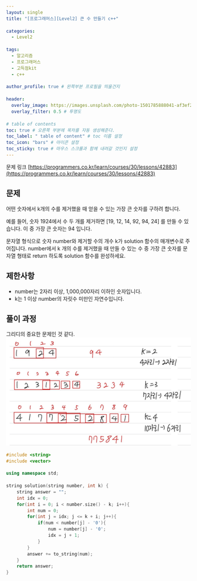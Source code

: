 ```yaml
---
layout: single
title: "[프로그래머스][Level2] 큰 수 만들기 c++"

categories:
  - Level2

tags:
  - 알고리즘
  - 프로그래머스
  - 고득점kit
  - c++

author_profile: true # 왼쪽부분 프로필을 띄울건지

header:
  overlay_image: https://images.unsplash.com/photo-1501785888041-af3ef285b470?ixlib=rb-1.2.1&ixid=eyJhcHBfaWQiOjEyMDd9&auto=format&fit=crop&w=1350&q=80
  overlay_filter: 0.5 # 투명도

# table of contents
toc: true # 오른쪽 부분에 목차를 자동 생성해준다.
toc_label: " table of content" # toc 이름 설정
toc_icon: "bars" # 아이콘 설정
toc_sticky: true # 마우스 스크롤과 함께 내려갈 것인지 설정
---
```


문제 링크 [https://programmers.co.kr/learn/courses/30/lessons/42883](https://programmers.co.kr/learn/courses/30/lessons/42883)

## 문제

어떤 숫자에서 k개의 수를 제거했을 때 얻을 수 있는 가장 큰 숫자를 구하려 합니다.

예를 들어, 숫자 1924에서 수 두 개를 제거하면 [19, 12, 14, 92, 94, 24] 를 만들 수 있습니다. 이 중 가장 큰 숫자는 94 입니다.

문자열 형식으로 숫자 number와 제거할 수의 개수 k가 solution 함수의 매개변수로 주어집니다. number에서 k 개의 수를 제거했을 때 만들 수 있는 수 중 가장 큰 숫자를 문자열 형태로 return 하도록 solution 함수를 완성하세요.

## 제한사항

- number는 2자리 이상, 1,000,000자리 이하인 숫자입니다.
- k는 1 이상 number의 자릿수 미만인 자연수입니다.

## 풀이 과정

그리디의 중요한 문제인 것 같다.  
![큰수만들기](../../../images/programmers/큰수만들기.jpg)

```c++
#include <string>
#include <vector>

using namespace std;

string solution(string number, int k) {
    string answer = "";
    int idx = 0;
    for(int i = 0; i < number.size() - k; i++){
        int num = 0;
        for(int j = idx; j <= k + i; j++){
            if(num < number[j] - '0'){
                num = number[j] - '0';
                idx = j + 1;
            }
        }
        answer += to_string(num);
    }
    return answer;
}
```
